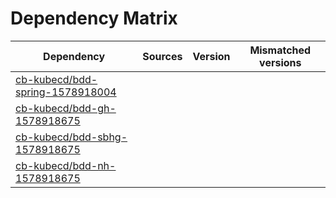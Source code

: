 # Dependency Matrix

Dependency | Sources | Version | Mismatched versions
---------- | ------- | ------- | -------------------
[cb-kubecd/bdd-spring-1578918004](https://github.com/cb-kubecd/bdd-spring-1578918004.git) |  | []() | 
[cb-kubecd/bdd-gh-1578918675](https://github.com/cb-kubecd/bdd-gh-1578918675.git) |  | []() | 
[cb-kubecd/bdd-sbhg-1578918675](https://github.com/cb-kubecd/bdd-sbhg-1578918675.git) |  | []() | 
[cb-kubecd/bdd-nh-1578918675](https://github.com/cb-kubecd/bdd-nh-1578918675.git) |  | []() | 
